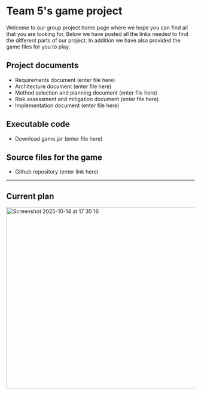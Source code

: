 # Team 5's game project

Welcome to our group project home page where we hope you can find all that you are looking for. 
Below we have posted all the links needed to find the different parts of our project. 
In addition we have also provided the game files for you to play.

## Project documents

- Requirements document (enter file here)
- Architecture document (enter file here)
- Method selection and planning document (enter file here)
- Risk assessment and mitigation document (enter file here)
- Implementation document (enter file here)

## Executable code 
- Download game.jar (enter file here)

## Source files for the game
- Github repository (enter link here)

--------------------------------------------------------
## Current plan 

<img width="656" height="485" alt="Screenshot 2025-10-14 at 17 30 16" src="https://github.com/user-attachments/assets/3a417c37-b6d1-46d9-9cbb-e7c56a73138d" />




